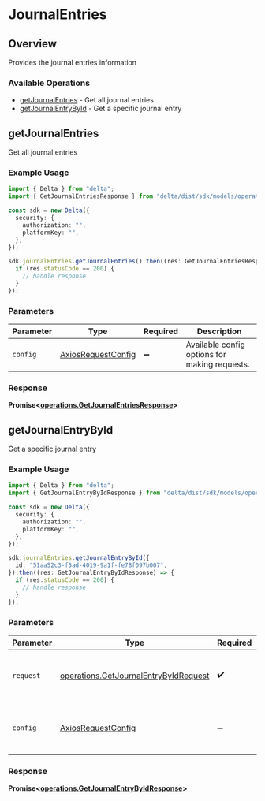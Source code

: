 # JournalEntries

## Overview

Provides the journal entries information

### Available Operations

* [getJournalEntries](#getjournalentries) - Get all journal entries
* [getJournalEntryById](#getjournalentrybyid) - Get a specific journal entry

## getJournalEntries

Get all journal entries

### Example Usage

```typescript
import { Delta } from "delta";
import { GetJournalEntriesResponse } from "delta/dist/sdk/models/operations";

const sdk = new Delta({
  security: {
    authorization: "",
    platformKey: "",
  },
});

sdk.journalEntries.getJournalEntries().then((res: GetJournalEntriesResponse) => {
  if (res.statusCode == 200) {
    // handle response
  }
});
```

### Parameters

| Parameter                                                    | Type                                                         | Required                                                     | Description                                                  |
| ------------------------------------------------------------ | ------------------------------------------------------------ | ------------------------------------------------------------ | ------------------------------------------------------------ |
| `config`                                                     | [AxiosRequestConfig](https://axios-http.com/docs/req_config) | :heavy_minus_sign:                                           | Available config options for making requests.                |


### Response

**Promise<[operations.GetJournalEntriesResponse](../../models/operations/getjournalentriesresponse.md)>**


## getJournalEntryById

Get a specific journal entry

### Example Usage

```typescript
import { Delta } from "delta";
import { GetJournalEntryByIdResponse } from "delta/dist/sdk/models/operations";

const sdk = new Delta({
  security: {
    authorization: "",
    platformKey: "",
  },
});

sdk.journalEntries.getJournalEntryById({
  id: "51aa52c3-f5ad-4019-9a1f-fe78f097b007",
}).then((res: GetJournalEntryByIdResponse) => {
  if (res.statusCode == 200) {
    // handle response
  }
});
```

### Parameters

| Parameter                                                                                      | Type                                                                                           | Required                                                                                       | Description                                                                                    |
| ---------------------------------------------------------------------------------------------- | ---------------------------------------------------------------------------------------------- | ---------------------------------------------------------------------------------------------- | ---------------------------------------------------------------------------------------------- |
| `request`                                                                                      | [operations.GetJournalEntryByIdRequest](../../models/operations/getjournalentrybyidrequest.md) | :heavy_check_mark:                                                                             | The request object to use for the request.                                                     |
| `config`                                                                                       | [AxiosRequestConfig](https://axios-http.com/docs/req_config)                                   | :heavy_minus_sign:                                                                             | Available config options for making requests.                                                  |


### Response

**Promise<[operations.GetJournalEntryByIdResponse](../../models/operations/getjournalentrybyidresponse.md)>**

